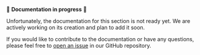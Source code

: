 🚧 **Documentation in progress** 🚧

Unfortunately, the documentation for this section is not ready yet. We are actively working on its creation and plan to add it soon.

If you would like to contribute to the documentation or have any questions, please feel free to [open an issue](https://github.com/koobiq/angular-components/issues) in our GitHub repository.
